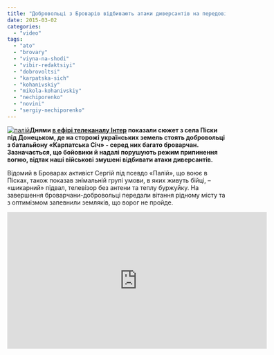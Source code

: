 ```yaml
---
title: "Добровольці з Броварів відбивають атаки диверсантів на передовій - ВІДЕО"
date: 2015-03-02
categories: 
  - "video"
tags: 
  - "ato"
  - "brovary"
  - "viyna-na-shodi"
  - "vibir-redaktsiyi"
  - "dobrovoltsi"
  - "karpatska-sich"
  - "kohanivskiy"
  - "mikola-kohanivskiy"
  - "nechiporenko"
  - "novini"
  - "sergiy-nechiporenko"
---
```


[![палій](https://mpz.brovary.org/wp-content/uploads/2015/03/paliy.jpg)](https://mpz.brovary.org/wp-content/uploads/2015/03/paliy.jpg)**Днями [в ефірі телеканалу Інтер](http://podrobnosti.ua/2018527-u-pskah-vdbivajut-ataki-diversantv.html) показали сюжет з села Піски під Донецьком, де на сторожі українських земель стоять добровольці з батальйону «Карпатська Січ» - серед них багато броварчан. Зазначається, що бойовики й надалі порушують режим припинення вогню, відтак наші військові змушені відбивати атаки диверсантів.**

Відомий в Броварах активіст Сергій під псевдо «Палій», що воює в Пісках, також показав знімальній групі умови, в яких живуть бійці, – «шикарний» підвал, телевізор без антени та теплу буржуйку. На завершення броварчани-добровольці передали вітання рідному місту та з оптимізмом запевнили земляків, що ворог не пройде.

<iframe src="https://www.youtube.com/embed/YzKQW-YWSC4" width="600" height="315" frameborder="0" allowfullscreen="allowfullscreen"></iframe>
